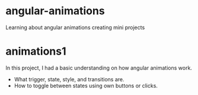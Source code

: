 # angular-animations
Learning about angular animations creating mini projects

# animations1

In this project, I had a basic understanding on how angular animations work.
- What trigger, state, style, and transitions are.
- How to toggle between states using own buttons or clicks.

